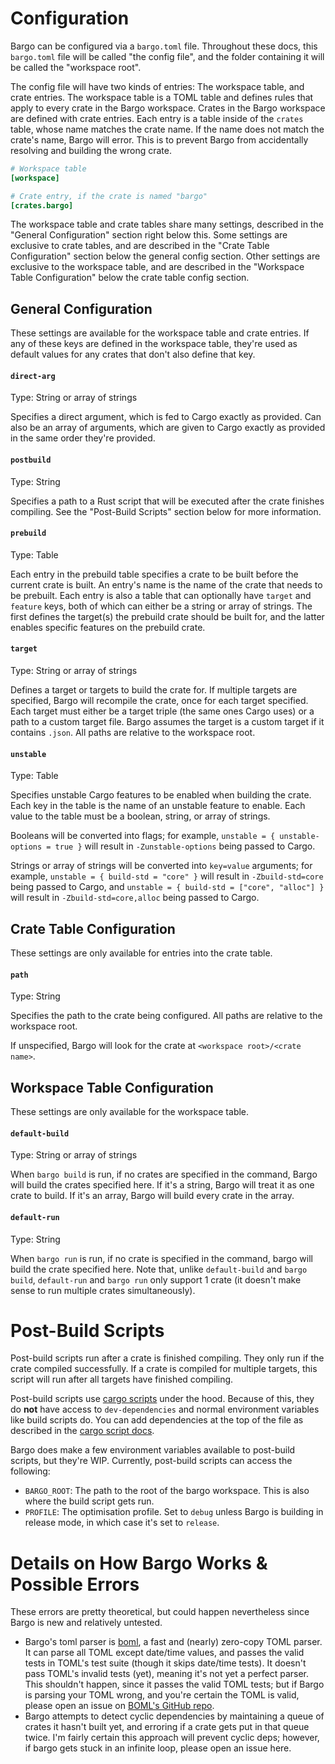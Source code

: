 # Configuration

Bargo can be configured via a `bargo.toml` file. Throughout these docs, this `bargo.toml` file will be called "the config file",
and the folder containing it will be called the "workspace root".

The config file will have two kinds of entries: The workspace table, and crate entries. The workspace table is a TOML table and
defines rules that apply to every crate in the Bargo workspace. Crates in the Bargo workspace are defined with crate entries.
Each entry is a table inside of the `crates` table, whose name matches the crate name. If the name does not match the crate's
name, Bargo will error. This is to prevent Bargo from accidentally resolving and building the wrong crate.

```toml
# Workspace table
[workspace]

# Crate entry, if the crate is named "bargo"
[crates.bargo]
```

The workspace table and crate tables share many settings, described in the "General Configuration" section right below this.
Some settings are exclusive to crate tables, and are described in the "Crate Table Configuration" section below the general
config section. Other settings are exclusive to the workspace table, and are described in the "Workspace Table
Configuration" below the crate table config section.



## General Configuration

These settings are available for the workspace table and crate entries. If any of these keys are defined in the workspace
table, they're used as default values for any crates that don't also define that key.

#### `direct-arg`

Type: String or array of strings

Specifies a direct argument, which is fed to Cargo exactly as provided. Can also be an array of arguments, which are given
to Cargo exactly as provided in the same order they're provided.

#### `postbuild`

Type: String

Specifies a path to a Rust script that will be executed after the crate finishes compiling. See the "Post-Build Scripts"
section below for more information.

#### `prebuild`

Type: Table

Each entry in the prebuild table specifies a crate to be built before the current crate is built. An entry's name is the name
of the crate that needs to be prebuilt. Each entry is also a table that can optionally have `target` and `feature` keys, both
of which can either be a string or array of strings. The first defines the target(s) the prebuild crate should be built for,
and the latter enables specific features on the prebuild crate.

#### `target`

Type: String or array of strings

Defines a target or targets to build the crate for. If multiple targets are specified, Bargo will recompile the crate, once for
each target specified. Each target must either be a target triple (the same ones Cargo uses) or a path to a custom target file.
Bargo assumes the target is a custom target if it contains `.json`. All paths are relative to the workspace root.

#### `unstable`

Type: Table

Specifies unstable Cargo features to be enabled when building the crate. Each key in the table is the name of an unstable feature
to enable. Each value to the table must be a boolean, string, or array of strings.

Booleans will be converted into flags; for example, `unstable = { unstable-options = true }` will result in `-Zunstable-options`
being passed to Cargo.

Strings or array of strings will be converted into `key=value` arguments; for example, `unstable = { build-std = "core" }` will
result in `-Zbuild-std=core` being passed to Cargo, and `unstable = { build-std = ["core", "alloc"] }` will result in
`-Zbuild-std=core,alloc` being passed to Cargo.



## Crate Table Configuration

These settings are only available for entries into the crate table.

#### `path`

Type: String

Specifies the path to the crate being configured. All paths are relative to the workspace root.

If unspecified, Bargo will look for the crate at `<workspace root>/<crate name>`.



## Workspace Table Configuration

These settings are only available for the workspace table.

#### `default-build`

Type: String or array of strings

When `bargo build` is run, if no crates are specified in the command, Bargo will build the crates
specified here. If it's a string, Bargo will treat it as one crate to build. If it's an array, Bargo
will build every crate in the array.

#### `default-run`

Type: String

When `bargo run` is run, if no crate is specified in the command, bargo will build the crate
specified here. Note that, unlike `default-build` and `bargo build`, `default-run` and `bargo run`
only support 1 crate (it doesn't make sense to run multiple crates simultaneously).



# Post-Build Scripts

Post-build scripts run after a crate is finished compiling. They only run if the crate compiled successfully. If a crate
is compiled for multiple targets, this script will run after all targets have finished compiling.

Post-build scripts use [cargo scripts](https://dev-doc.rust-lang.org/stable/cargo/reference/unstable.html#script) under
the hood. Because of this, they do **not** have access to `dev-dependencies` and normal environment variables like build
scripts do. You can add dependencies at the top of the file as described in the
[cargo script docs](https://dev-doc.rust-lang.org/stable/cargo/reference/unstable.html#script).

Bargo does make a few environment variables available to post-build scripts, but they're WIP. Currently, post-build
scripts can access the following:
- `BARGO_ROOT`: The path to the root of the bargo workspace. This is also where the build script gets run.
- `PROFILE`: The optimisation profile. Set to `debug` unless Bargo is building in release mode, in which case it's
set to `release`.



# Details on How Bargo Works & Possible Errors

These errors are pretty theoretical, but could happen nevertheless since Bargo is new and relatively untested.

- Bargo's toml parser is [boml](https://github.com/bright-shard/boml), a fast and (nearly) zero-copy TOML parser. It can
parse all TOML except date/time values, and passes the valid tests in TOML's test suite (though it skips date/time tests).
It doesn't pass TOML's invalid tests (yet), meaning it's not yet a perfect parser. This shouldn't happen, since it passes
the valid TOML tests; but if Bargo is parsing your TOML wrong, and you're certain the TOML is valid, please open an issue
on [BOML's GitHub repo](https://github.com/bright-shard/boml).
- Bargo attempts to detect cyclic dependencies by maintaining a queue of crates it hasn't built yet, and erroring if a crate
gets put in that queue twice. I'm fairly certain this approach will prevent cyclic deps; however, if bargo gets stuck in an
infinite loop, please open an issue here.
